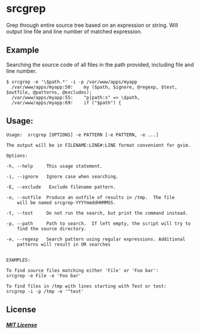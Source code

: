 srcgrep
==========

Grep through entire source tree based on an expression or string. Will output line file and line number of matched expression.

## Example

Searching the source code of all files in the path provided, including file and line number.

    $ srcgrep -e '\$path.*' -i -p /var/www/apps/myapp
      /var/www/apps/myapp:50:    my ($path, $ignore, @regexp, $test, $outfile, @patterns, @excludes);
      /var/www/apps/myapp:55:    "p|path:s" => \$path,
      /var/www/apps/myapp:69:    if ("$path") {

    
## Usage:

    Usage:  srcgrep [OPTIONS] -e PATTERN [-e PATTERN, -e ...]
    
    The output will be in FILENAME:LINE#:LINE format convenient for gvim.
    
    Options:
    
    -h, --help     This usage statement.
    
    -i, --ignore   Ignore case when searching.
    
    -E, --exclude   Exclude filename pattern.
    
    -o, --outfile  Produce an outfile of results in /tmp.  The file
        will be named srcgrep-YYYYmmddHHMMSS.
    
    -t, --test     Do not run the search, but print the command instead.
    
    -p, --path     Path to search.  If left empty, the script will try to
        find the source directory.
    
    -e, --regexp   Search pattern using regular expressions. Additional
        patterns will result in OR searches
    
    
    EXAMPLES:
    
    To find source files matching either 'File' or 'Foo bar':
    srcgrep -e File -e 'Foo bar'
    
    To find files in /tmp with lines starting with Test or test:
    srcgrep -i -p /tmp -e '^test'


## License
##### [MIT License](http://opensource.org/licenses/MIT)
